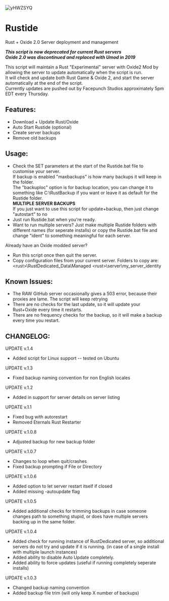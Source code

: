 ![yHWZSYQ](https://user-images.githubusercontent.com/839416/163700725-a12f9d90-d922-485a-b92b-2ae377aa6ebe.png)

# Rustide
Rust + Oxide 2.0 Server deployment and management 

***This script is now deprecated for current Rust servers***<br>
***Oxide 2.0 was discontinued and replaced with Umod in 2019***


This script will maintain a Rust "Experimental" server with Oxide2 Mod by allowing the server to update automatically when the script is run.<br>
It will check and update both Rust Game & Oxide 2, and start the server automatically at the end of the script.<br>
Currently updates are pushed out by Facepunch Studios approximately 5pm EDT every Thursday.<br>

Features:
-----------
- Download + Update Rust/Oxide
- Auto Start Rustide (optional)
- Create server backups
- Remove old backups

Usage: 
-----------
- Check the SET parameters at the start of the Rustide.bat file to customise your server.<br>
	If backup is enabled "maxbackups" is how many backups it will keep in the folder.<br> 
	The "backuploc" option is for backup location, you can change it to something like C:\RustBackup if you want or leave it as default
	for the Rustide folder.<br>
	****MULTIPLE SERVER BACKUPS****<br> 
	If you just want to use this script for update+backup, then just change "autostart" to no
- Just run Rustide.bat when you're ready. <br>
- Want to run multiple servers? Just make multiple Rustide folders with different names (for seperate installs) or copy the Rustide.bat 
  file and change "ident" to something meaningful for each server.<br>

Already have an Oxide modded server? 

- Run this script once then quit the server. <br>
- Copy configuration files from your current server. Folders to copy are:<br>
	\<rust>\RustDedicated_Data\Managed
	\<rust>\server\my_server_identity

Known Issues:
-------------
- The RAW GitHub server occasionally gives a 503 error, because their proxies are lame. The script will keep retrying
- There are no checks for the last update, so it will update your Rust+Oxide every time it restarts. 
- There are no frequency checks for the backup, so it will make a backup every time you restart. 


CHANGELOG:
---------
UPDATE v.1.4
- Added script for Linux support -- tested on Ubuntu

UPDATE v.1.3
- Fixed backup naming convention for non English locales

UPDATE v.1.2
- Added in support for server details on server listing

UPDATE v.1.1
- Fixed bug with autorestart
- Removed Eternals Rust Restarter

UPDATE v.1.0.8
- Adjusted backup for new backup folder

UPDATE v.1.0.7
- Changes to loop when quit/crashes
- Fixed backup prompting if File or Directory

UPDATE v.1.0.6
- Added option to let server restart itself if closed
- Added missing -autoupdate flag

UPDATE v.1.0.5
- Added additional checks for trimming backups in case someone changes path to something stupid, or does have multiple servers backing up in the same folder. 

UPDATE v.1.0.4
- Added check for running instance of RustDedicated server, so additional servers do not try and update if it is running. (in case of a single install with multiple launch instances)
- Added ability to disable Auto Update completely. 
- Added ability to force updates (useful if running completely seperate installs)

UPDATE v.1.0.3
- Changed backup naming convention
- Added backup file trim (will only keep X number of backups)
